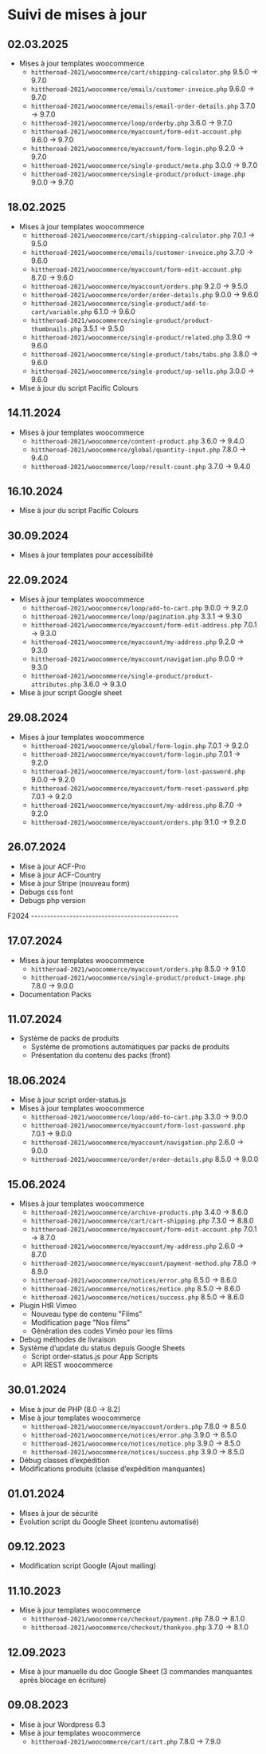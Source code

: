 # Suivi de mises à jour

## 02.03.2025

* Mises à jour templates woocommerce
	* `hittheroad-2021/woocommerce/cart/shipping-calculator.php` 9.5.0 → 9.7.0
	* `hittheroad-2021/woocommerce/emails/customer-invoice.php` 9.6.0 → 9.7.0
	* `hittheroad-2021/woocommerce/emails/email-order-details.php` 3.7.0 → 9.7.0
	* `hittheroad-2021/woocommerce/loop/orderby.php` 3.6.0 → 9.7.0
	* `hittheroad-2021/woocommerce/myaccount/form-edit-account.php` 9.6.0 → 9.7.0
	* `hittheroad-2021/woocommerce/myaccount/form-login.php` 9.2.0 → 9.7.0
	* `hittheroad-2021/woocommerce/single-product/meta.php` 3.0.0 → 9.7.0
	* `hittheroad-2021/woocommerce/single-product/product-image.php` 9.0.0 → 9.7.0


## 18.02.2025

* Mises à jour templates woocommerce
	* `hittheroad-2021/woocommerce/cart/shipping-calculator.php` 7.0.1 → 9.5.0
	* `hittheroad-2021/woocommerce/emails/customer-invoice.php` 3.7.0 → 9.6.0
	* `hittheroad-2021/woocommerce/myaccount/form-edit-account.php` 8.7.0 → 9.6.0
	* `hittheroad-2021/woocommerce/myaccount/orders.php` 9.2.0 → 9.5.0
	* `hittheroad-2021/woocommerce/order/order-details.php` 9.0.0 → 9.6.0
	* `hittheroad-2021/woocommerce/single-product/add-to-cart/variable.php` 6.1.0 → 9.6.0
	* `hittheroad-2021/woocommerce/single-product/product-thumbnails.php` 3.5.1 → 9.5.0
	* `hittheroad-2021/woocommerce/single-product/related.php` 3.9.0 → 9.6.0
	* `hittheroad-2021/woocommerce/single-product/tabs/tabs.php` 3.8.0 → 9.6.0
	* `hittheroad-2021/woocommerce/single-product/up-sells.php` 3.0.0 → 9.6.0
* Mise à jour du script Pacific Colours


## 14.11.2024

* Mises à jour templates woocommerce
  * `hittheroad-2021/woocommerce/content-product.php` 3.6.0 → 9.4.0
  * `hittheroad-2021/woocommerce/global/quantity-input.php` 7.8.0 → 9.4.0
  * `hittheroad-2021/woocommerce/loop/result-count.php` 3.7.0 → 9.4.0

## 16.10.2024

* Mise à jour du script Pacific Colours

## 30.09.2024

* Mises à jour templates pour accessibilité

## 22.09.2024

* Mises à jour templates woocommerce
  * `hittheroad-2021/woocommerce/loop/add-to-cart.php` 9.0.0 → 9.2.0
  * `hittheroad-2021/woocommerce/loop/pagination.php` 3.3.1 → 9.3.0
  * `hittheroad-2021/woocommerce/myaccount/form-edit-address.php` 7.0.1 → 9.3.0
  * `hittheroad-2021/woocommerce/myaccount/my-address.php` 9.2.0 → 9.3.0
  * `hittheroad-2021/woocommerce/myaccount/navigation.php` 9.0.0 → 9.3.0
  * `hittheroad-2021/woocommerce/single-product/product-attributes.php` 3.6.0 → 9.3.0
* Mise à jour script Google sheet

## 29.08.2024

* Mises à jour templates woocommerce
  * `hittheroad-2021/woocommerce/global/form-login.php` 7.0.1 → 9.2.0
  * `hittheroad-2021/woocommerce/myaccount/form-login.php` 7.0.1 → 9.2.0
  * `hittheroad-2021/woocommerce/myaccount/form-lost-password.php` 9.0.0 → 9.2.0
  * `hittheroad-2021/woocommerce/myaccount/form-reset-password.php` 7.0.1 → 9.2.0
  * `hittheroad-2021/woocommerce/myaccount/my-address.php` 8.7.0 → 9.2.0
  * `hittheroad-2021/woocommerce/myaccount/orders.php` 9.1.0 → 9.2.0

## 26.07.2024

* Mise à jour ACF-Pro
* Mise à jour ACF-Country
* Mise à jour Stripe (nouveau form)
* Debugs css font
* Debugs php version

F2024 ----------------------------------------------

## 17.07.2024

* Mises à jour templates woocommerce
  * `hittheroad-2021/woocommerce/myaccount/orders.php` 8.5.0 → 9.1.0
  * `hittheroad-2021/woocommerce/single-product/product-image.php` 7.8.0 → 9.0.0
* Documentation Packs

## 11.07.2024

* Système de packs de produits
  * Système de promotions automatiques par packs de produits
  * Présentation du contenu des packs (front)

## 18.06.2024

* Mise à jour script order-status.js
* Mises à jour templates woocommerce
  * `hittheroad-2021/woocommerce/loop/add-to-cart.php` 3.3.0 → 9.0.0
  * `hittheroad-2021/woocommerce/myaccount/form-lost-password.php` 7.0.1 → 9.0.0
  * `hittheroad-2021/woocommerce/myaccount/navigation.php` 2.6.0 → 9.0.0
  * `hittheroad-2021/woocommerce/order/order-details.php` 8.5.0 → 9.0.0

## 15.06.2024

* Mises à jour templates woocommerce
  * `hittheroad-2021/woocommerce/archive-products.php` 3.4.0 → 8.6.0
  * `hittheroad-2021/woocommerce/cart/cart-shipping.php` 7.3.0 → 8.8.0
  * `hittheroad-2021/woocommerce/myaccount/form-edit-account.php` 7.0.1 → 8.7.0
  * `hittheroad-2021/woocommerce/myaccount/my-address.php` 2.6.0 → 8.7.0
  * `hittheroad-2021/woocommerce/myaccount/payment-method.php` 7.8.0 → 8.9.0
  * `hittheroad-2021/woocommerce/notices/error.php` 8.5.0 → 8.6.0
  * `hittheroad-2021/woocommerce/notices/notice.php` 8.5.0 → 8.6.0
  * `hittheroad-2021/woocommerce/notices/success.php` 8.5.0 → 8.6.0
* Plugin HtR Vimeo
  * Nouveau type de contenu "Films"
  * Modification page "Nos films"
  * Génération des codes Viméo pour les films
* Debug méthodes de livraison
* Système d’update du status depuis Google Sheets
  * Script order-status.js pour App Scripts
  * API REST woocommerce

## 30.01.2024

* Mise à jour de PHP (8.0 → 8.2)
* Mise à jour templates woocommerce
  * `hittheroad-2021/woocommerce/myaccount/orders.php` 7.8.0 → 8.5.0
  * `hittheroad-2021/woocommerce/notices/error.php` 3.9.0 → 8.5.0
  * `hittheroad-2021/woocommerce/notices/notice.php` 3.9.0 → 8.5.0
  * `hittheroad-2021/woocommerce/notices/success.php` 3.9.0 → 8.5.0
* Débug classes d’expédition
* Modifications produits (classe d’expédition manquantes)

## 01.01.2024

* Mises à jour de sécurité
* Évolution script du Google Sheet (contenu automatisé)

## 09.12.2023

* Modification script Google (Ajout mailing)

## 11.10.2023

* Mise à jour templates woocommerce
  * `hittheroad-2021/woocommerce/checkout/payment.php` 7.8.0 → 8.1.0
  * `hittheroad-2021/woocommerce/checkout/thankyou.php` 3.7.0 → 8.1.0

## 12.09.2023

* Mise à jour manuelle du doc Google Sheet (3 commandes manquantes après blocage en écriture)

## 09.08.2023

* Mise à jour Wordpress 6.3
* Mise à jour templates woocommerce
  * `hittheroad-2021/woocommerce/cart/cart.php` 7.8.0 → 7.9.0
